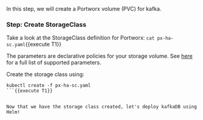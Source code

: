 In this step, we will create a Portworx volume (PVC) for kafka.

### Step: Create StorageClass

Take a look at the StorageClass definition for Portworx: ```cat px-ha-sc.yaml```{{execute T1}}

The parameters are declarative policies for your storage volume. See [here](https://docs.portworx.com/manage/volumes.html) for a full list of supported parameters.

Create the storage class using:
```
kubectl create -f px-ha-sc.yaml
```{{execute T1}}


Now that we have the storage class created, let's deploy kafkaDB using Helm!
